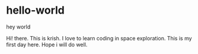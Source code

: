 # hello-world
hey world 

Hi! there. This is krish. I love to learn coding in space exploration. 
This is my first day here. Hope i will do well.
